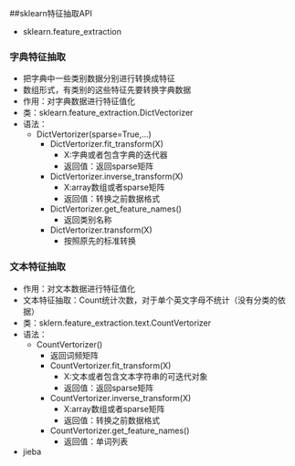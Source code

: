 ##sklearn特征抽取API
- sklearn.feature_extraction

### 字典特征抽取
- 把字典中一些类别数据分别进行转换成特征
- 数组形式，有类别的这些特征先要转换字典数据
- 作用：对字典数据进行特征值化
- 类：sklearn.feature_extraction.DictVectorizer
- 语法：
	- DictVertorizer(sparse=True,...)
		- DictVertorizer.fit_transform(X)
			- X:字典或者包含字典的迭代器
			- 返回值：返回sparse矩阵
		- DictVertorizer.inverse_transform(X)
			- X:array数组或者sparse矩阵
			- 返回值：转换之前数据格式
		- DictVertorizer.get_feature_names()
			- 返回类别名称
		- DictVertorizer.transform(X)
			- 按照原先的标准转换

### 文本特征抽取
- 作用：对文本数据进行特征值化
- 文本特征抽取：Count统计次数，对于单个英文字母不统计（没有分类的依据）
- 类：sklern.feature_extraction.text.CountVertorizer
- 语法：
	- CountVertorizer()
		- 返回词频矩阵
		- CountVertorizer.fit_transform(X)
			- X:文本或者包含文本字符串的可迭代对象
			- 返回值：返回sparse矩阵
		- CountVertorizer.inverse_transform(X)
			- X:array数组或者sparse矩阵
			- 返回值：转换之前数据格式
		- CountVertorizer.get_feature_names()
			- 返回值：单词列表	
- jieba
			
					

